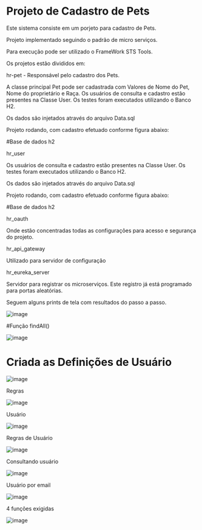 # Projeto de Cadastro de Pets
Este sistema consiste em um porjeto para cadastro de Pets.


Projeto implementado seguindo o padrão de micro serviços.

Para execução pode ser utilizado o FrameWork STS Tools.

Os projetos estão divididos em:

hr-pet - Responsável pelo cadastro dos Pets.

A classe principal Pet pode ser cadastrada com Valores de Nome do Pet, Nome do proprietário e Raça.
Os usuários de consulta e cadastro estão presentes na Classe User.
Os testes foram executados utilizando o Banco H2.

Os dados são injetados através do arquivo Data.sql

Projeto rodando, com cadastro efetuado conforme figura abaixo:

#Base de dados h2

hr_user

Os usuários de consulta e cadastro estão presentes na Classe User.
Os testes foram executados utilizando o Banco H2.

Os dados são injetados através do arquivo Data.sql

Projeto rodando, com cadastro efetuado conforme figura abaixo:

#Base de dados h2

hr_oauth

Onde estão concentradas todas as configurações para acesso e segurança do projeto.

hr_api_gateway

Utilizado para servidor de configuração 

hr_eureka_server

Servidor para registrar os microserviços. Este registro já está programado para portas aleatórias.

Seguem alguns prints de tela com resultados do passo a passo.

![image](https://user-images.githubusercontent.com/35120906/129282927-01a19602-6fc1-4dad-a53d-8a5239b3adcc.png)

#Função findAll()

![image](https://user-images.githubusercontent.com/35120906/129287051-f125c874-ba49-46dd-8518-e1deeef1d68e.png)
 
 # Criada as Definições de Usuário
 
 ![image](https://user-images.githubusercontent.com/35120906/129293578-12ea4e69-5bc1-4f98-8682-505ad4789359.png)

 Regras
 
 ![image](https://user-images.githubusercontent.com/35120906/129293875-b77ac6b3-9684-4e86-ab60-ee798ebf6b6c.png)

 Usuário
 
 ![image](https://user-images.githubusercontent.com/35120906/129293988-f0e941bb-2af1-4412-946a-bc6607ff1268.png)
 
 Regras de Usuário
 
 ![image](https://user-images.githubusercontent.com/35120906/129294021-48b9af26-9733-445a-a214-f9fa2af74acc.png)
 
 Consultando usuário
 
 ![image](https://user-images.githubusercontent.com/35120906/129296351-e8c734dd-7a0f-4770-9630-bb3510419f76.png)
 
 Usuário por email
 
 ![image](https://user-images.githubusercontent.com/35120906/129361298-50bfe926-e3fd-41f4-a04c-46753d82ddbe.png)

 4 funções exigidas
 
 ![image](https://user-images.githubusercontent.com/35120906/129374751-f7352064-d9f1-48db-b0e6-d2e979be9231.png)




